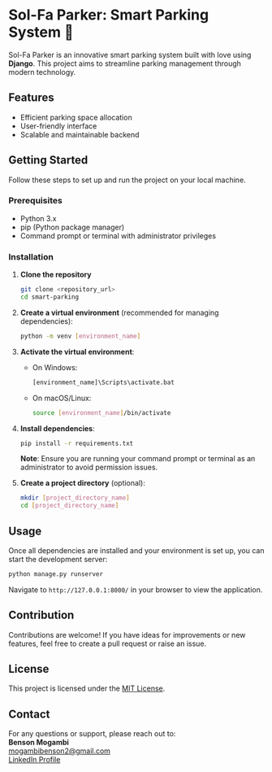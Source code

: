 

# Sol-Fa Parker: Smart Parking System 🚗  

Sol-Fa Parker is an innovative smart parking system built with love using **Django**. This project aims to streamline parking management through modern technology.  

## Features  
- Efficient parking space allocation  
- User-friendly interface  
- Scalable and maintainable backend  

## Getting Started  

Follow these steps to set up and run the project on your local machine.  

### Prerequisites  
- Python 3.x  
- pip (Python package manager)  
- Command prompt or terminal with administrator privileges  

### Installation  

1. **Clone the repository**  
   ```bash  
   git clone <repository_url>  
   cd smart-parking  
   ```  

2. **Create a virtual environment** (recommended for managing dependencies):  
   ```bash  
   python -m venv [environment_name]  
   ```  

3. **Activate the virtual environment**:  
   - On Windows:  
     ```bash  
     [environment_name]\Scripts\activate.bat  
     ```  
   - On macOS/Linux:  
     ```bash  
     source [environment_name]/bin/activate  
     ```  

4. **Install dependencies**:  
   ```bash  
   pip install -r requirements.txt  
   ```  

   **Note**: Ensure you are running your command prompt or terminal as an administrator to avoid permission issues.  

5. **Create a project directory** (optional):  
   ```bash  
   mkdir [project_directory_name]  
   cd [project_directory_name]  
   ```  

## Usage  

Once all dependencies are installed and your environment is set up, you can start the development server:  

```bash  
python manage.py runserver  
```  

Navigate to `http://127.0.0.1:8000/` in your browser to view the application.  

## Contribution  

Contributions are welcome! If you have ideas for improvements or new features, feel free to create a pull request or raise an issue.  

## License  

This project is licensed under the [MIT License](LICENSE).  

## Contact  

For any questions or support, please reach out to:  
**Benson Mogambi**  
[mogambibenson2@gmail.com](mailto:mogambibenson2@gmail.com)  
[LinkedIn Profile](https://www.linkedin.com/in/benson-mogambi-a5b201213/)  


